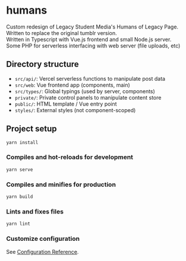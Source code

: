 # humans

Custom redesign of Legacy Student Media's Humans of Legacy Page. Written to replace the original tumblr version.<br/>
Written in Typescript with Vue.js frontend and small Node.js server.<br/>
Some PHP for serverless interfacing with web server (file uploads, etc)

## Directory structure

- `src/api/`: Vercel serverless functions to manipulate post data
- `src/web`: Vue frontend app (components, main)
- `src/types/`: Global typings (used by server, components)
- `private/`: Private control panels to manipulate content store
- `public/`: HTML template / Vue entry point
- `styles/`: External styles (not component-scoped)

## Project setup

```
yarn install
```

### Compiles and hot-reloads for development

```
yarn serve
```

### Compiles and minifies for production

```
yarn build
```

### Lints and fixes files

```
yarn lint
```

### Customize configuration

See [Configuration Reference](https://cli.vuejs.org/config/).
